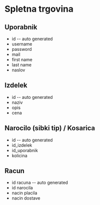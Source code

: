 # Spletna trgovina

## Uporabnik

- id              -- auto generated
- username
- password
- mail
- first name
- last name
- naslov

## Izdelek

- id              -- auto generated
- naziv
- opis
- cena

## Narocilo (sibki tip) / Kosarica

- id              -- auto generated
- id_izdelek
- id_uporabnik
- kolicina

## Racun

- id racuna       -- auto generated
- id narocila
- nacin placila
- nacin dostave